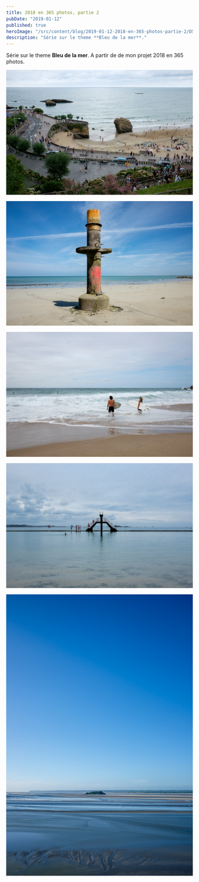 ```yaml
---
title: 2018 en 365 photos, partie 2
pubDate: "2019-01-12"
published: true
heroImage: "/src/content/blog/2019-01-12-2018-en-365-photos-partie-2/DSCF2395.jpg"
description: "Série sur le theme **Bleu de la mer**."
---
```


Série sur le theme **Bleu de la mer**.
A partir de de mon projet 2018 en 365 photos.

![Photo](./DSCF2073.jpg)

![Photo](./DSCF8557-Modifier-2.jpg)

![Photo](./DSCF2395.jpg)

![Photo](./DSCF8636.jpg)

![Photo](./DSCF8487.jpg)
